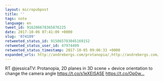 ```yaml
---
layout: micropubpost
title: ''
tags: note
language: en
tweet_id: 916206678365876225
date: 2017-10-06 07:41:09 +0000
slug: '074109'
retweeted_status_id: 915865783045169152
retweeted_status_user_id: 47974499
retweeted_status_timestamp: 2017-10-05 09:06:33 +0000
expanded_urls: http://andrebergs.com/protanopia/,http://andrebergs.com/protanopia/,https://twitter.com/jessicaTV/status/915865783045169153/photo/1
---
```

RT @jessicaTV: Protanopia,  2D planes in 3D scene + device orientation to change the camera angle https://t.co/s1eXEISA5E https://t.co/Op0w…
